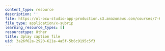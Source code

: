 ```yaml
---
content_type: resource
description: ''
file: https://ol-ocw-studio-app-production.s3.amazonaws.com/courses/7-01sc-fundamentals-of-biology-fall-2011/3a26f62a2920621a4a5f5b6c9195c5f3_YCeKtM6Hnmc.srt
file_type: application/x-subrip
learning_resource_types: []
resourcetype: Other
title: 3play caption file
uid: 3a26f62a-2920-621a-4a5f-5b6c9195c5f3
---
```

